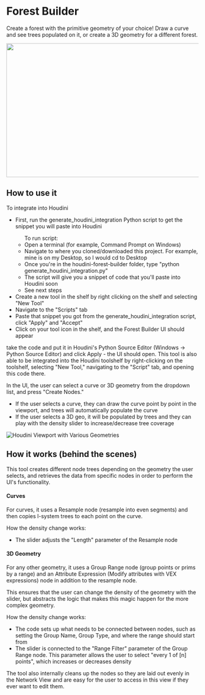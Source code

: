 # Forest Builder

Create a forest with the primitive geometry of your choice! Draw a curve and see trees populated on it, or create a 3D geometry for a different forest. 
<p align="center">
  <img src="https://github.com/xipaja/python-advanced-tool/blob/main/tool_screenshots/curve.gif" width=700 height=350 />
</p>

## How to use it

<p>To integrate into Houdini</p>
<ul>
  <li>First, run the generate_houdini_integration Python script to get the snippet you will paste into Houdini</li>
    <ul>To run script:
      <li>Open a terminal (for example, Command Prompt on Windows)</li>
      <li>Navigate to where you cloned/downloaded this project. For example, mine is on my Desktop, so I would cd to Desktop</li>
      <li>Once you're in the houdini-forest-builder folder, type "python generate_houdini_integration.py"</li>
      <li>The script will give you a snippet of code that you'll paste into Houdini soon</li>
      <li>See next steps</li>
    </ul>
  <li>Create a new tool in the shelf by right clicking on the shelf and selecting "New Tool"</li>
  <li>Navigate to the "Scripts" tab</li>
  <li>Paste that snippet you got from the generate_houdini_integration script, click "Apply" and "Accept"</li>
  <li>Click on your tool icon in the shelf, and the Forest Builder UI should appear</li>
</ul>

take the code and put it in Houdini's Python Source Editor (Windows -> Python Source Editor) and click Apply - the UI should open.
This tool is also able to be integrated into the Houdini toolshelf by right-clicking on the toolshelf, selecting "New Tool," navigating to the "Script" tab, and opening this code there.

<p>In the UI, the user can select a curve or 3D geometry from the dropdown list, and press "Create Nodes."</p>
<ul>
  <li> If the user selects a curve, they can draw the curve point by point in the viewport, and trees will automatically populate the curve
  <li> If the user selects a 3D geo, it will be populated by trees and they can play with the density slider to increase/decrease tree coverage
</ul>


  ![Houdini Viewport with Various Geometries](https://github.com/xipaja/python-advanced-tool/blob/main/tool_screenshots/forest_builder.PNG)


## How it works (behind the scenes)

This tool creates different node trees depending on the geometry the user selects, and retrieves the data from specific nodes in order to perform the UI's functionality.

#### Curves
For curves, it uses a Resample node (resample into even segments) and then copies l-system trees to each point on the curve.
 
<p>How the density change works:
    <ul>
      <li>The slider adjusts the "Length" parameter of the Resample node</li>
    </ul>
</p>

#### 3D Geometry
For any other geometry, it uses a Group Range node (group points or prims by a range) and an Attribute Expression (Modify attributes with VEX expressions) node in addition to the resample node. 
  <p>This ensures that the user can change the density of the geometry with the slider, but abstracts the logic that makes this magic happen for the more complex geometry.</p>
  
  <p>How the density change works:
  <ul>
    <li> The code sets up what needs to be connected between nodes, such as setting the Group Name, Group Type, and where the range should start from </li>
    <li> The slider is connected to the "Range Filter" parameter of the Group Range node. This parameter allows the user to select "every 1 of [n] points", which increases or decreases density </li> 
  </ul>
  </p>
The tool also internally cleans up the nodes so they are laid out evenly in the Network View and are easy for the user to access in this view if they ever want to edit them.

